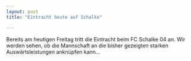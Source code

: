```yaml
---
layout: post
title: "Eintracht heute auf Schalke"

---
```


Bereits am heutigen Freitag tritt die Eintracht beim FC Schalke 04 an. Wir werden sehen, ob die Mannschaft an die bisher gezeigten starken Auswärtsleistungen anknüpfen kann...


